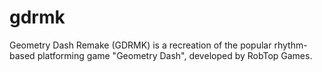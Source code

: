 # gdrmk
Geometry Dash Remake (GDRMK) is a recreation of the popular rhythm-based platforming game "Geometry Dash", developed by RobTop Games.
